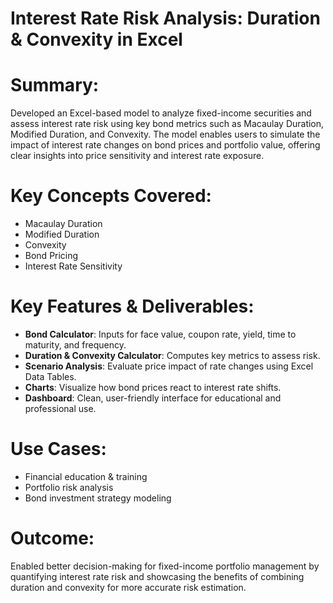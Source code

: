 # Interest Rate Risk Analysis: Duration & Convexity in Excel

# Summary:
Developed an Excel-based model to analyze fixed-income securities and assess interest rate risk using key bond metrics such as Macaulay Duration, Modified Duration, and Convexity. The model enables users to simulate the impact of interest rate changes on bond prices and portfolio value, offering clear insights into price sensitivity and interest rate exposure.

# Key Concepts Covered:
- Macaulay Duration
- Modified Duration
- Convexity
- Bond Pricing
- Interest Rate Sensitivity

# Key Features & Deliverables:
- **Bond Calculator**: Inputs for face value, coupon rate, yield, time to maturity, and frequency.
- **Duration & Convexity Calculator**: Computes key metrics to assess risk.
- **Scenario Analysis**: Evaluate price impact of rate changes using Excel Data Tables.
- **Charts**: Visualize how bond prices react to interest rate shifts.
- **Dashboard**: Clean, user-friendly interface for educational and professional use.

# Use Cases:
- Financial education & training
- Portfolio risk analysis
- Bond investment strategy modeling

# Outcome:
Enabled better decision-making for fixed-income portfolio management by quantifying interest rate risk and showcasing the benefits of combining duration and convexity for more accurate risk estimation.



